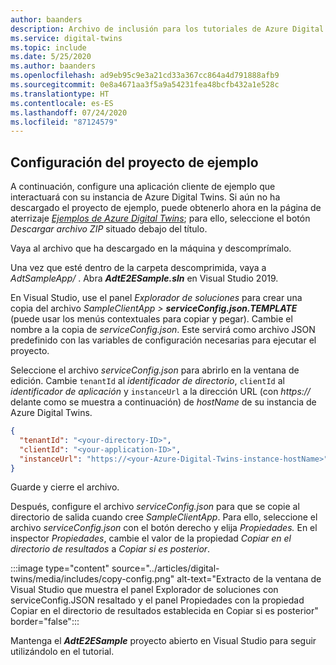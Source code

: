 ```yaml
---
author: baanders
description: Archivo de inclusión para los tutoriales de Azure Digital Twins (configuración del proyecto de ejemplo)
ms.service: digital-twins
ms.topic: include
ms.date: 5/25/2020
ms.author: baanders
ms.openlocfilehash: ad9eb95c9e3a21cd33a367cc864a4d791888afb9
ms.sourcegitcommit: 0e8a4671aa3f5a9a54231fea48bcfb432a1e528c
ms.translationtype: HT
ms.contentlocale: es-ES
ms.lasthandoff: 07/24/2020
ms.locfileid: "87124579"
---
```

## <a name="configure-the-sample-project"></a>Configuración del proyecto de ejemplo

A continuación, configure una aplicación cliente de ejemplo que interactuará con su instancia de Azure Digital Twins. Si aún no ha descargado el proyecto de ejemplo, puede obtenerlo ahora en la página de aterrizaje [*Ejemplos de Azure Digital Twins*](https://docs.microsoft.com/samples/azure-samples/digital-twins-samples/digital-twins-samples); para ello, seleccione el botón *Descargar archivo ZIP* situado debajo del título.

Vaya al archivo que ha descargado en la máquina y descomprímalo.

Una vez que esté dentro de la carpeta descomprimida, vaya a _AdtSampleApp/_ . Abra _**AdtE2ESample.sln**_ en Visual Studio 2019. 

En Visual Studio, use el panel *Explorador de soluciones* para crear una copia del archivo _SampleClientApp > **serviceConfig.json.TEMPLATE**_ (puede usar los menús contextuales para copiar y pegar). Cambie el nombre a la copia de *serviceConfig.json*. Este servirá como archivo JSON predefinido con las variables de configuración necesarias para ejecutar el proyecto.

Seleccione el archivo *serviceConfig.json* para abrirlo en la ventana de edición. Cambie `tenantId` al *identificador de directorio*, `clientId` al *identificador de aplicación* y `instanceUrl` a la dirección URL (con *https://* delante como se muestra a continuación) de *hostName* de su instancia de Azure Digital Twins.

```json
{
  "tenantId": "<your-directory-ID>",
  "clientId": "<your-application-ID>",
  "instanceUrl": "https://<your-Azure-Digital-Twins-instance-hostName>"
}
```

Guarde y cierre el archivo. 

Después, configure el archivo *serviceConfig.json* para que se copie al directorio de salida cuando cree *SampleClientApp*. Para ello, seleccione el archivo *serviceConfig.json* con el botón derecho y elija *Propiedades.* En el inspector *Propiedades*, cambie el valor de la propiedad *Copiar en el directorio de resultados* a *Copiar si es posterior*.

:::image type="content" source="../articles/digital-twins/media/includes/copy-config.png" alt-text="Extracto de la ventana de Visual Studio que muestra el panel Explorador de soluciones con serviceConfig.JSON resaltado y el panel Propiedades con la propiedad Copiar en el directorio de resultados establecida en Copiar si es posterior" border="false":::

Mantenga el _**AdtE2ESample**_ proyecto abierto en Visual Studio para seguir utilizándolo en el tutorial.

